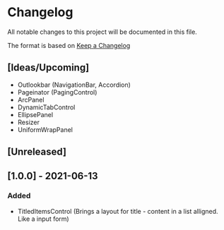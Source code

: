 # Changelog
All notable changes to this project will be documented in this file.

The format is based on [Keep a Changelog](https://keepachangelog.com/en/1.0.0/)

## [Ideas/Upcoming]
* Outlookbar (NavigationBar, Accordion)
* Pageinator (PagingControl)
* ArcPanel
* DynamicTabControl
* EllipsePanel
* Resizer
* UniformWrapPanel

## [Unreleased]

## [1.0.0] - 2021-06-13
### Added
* TitledItemsControl (Brings a layout for title - content in a list alligned. Like a input form)
